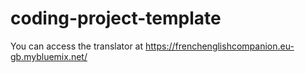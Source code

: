 # coding-project-template
You can access the translator at https://frenchenglishcompanion.eu-gb.mybluemix.net/
